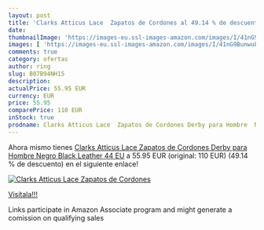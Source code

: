 ```yaml
---
layout: post
title: 'Clarks Atticus Lace  Zapatos de Cordones al 49.14 % de descuento'
date: 
thumbnailImage: 'https://images-eu.ssl-images-amazon.com/images/I/41nG9BunwuL._SL200_.jpg'
images: [ 'https://images-eu.ssl-images-amazon.com/images/I/41nG9BunwuL._SL200_.jpg' ]
comments: true
category: ofertas
author: ring
slug: B07B94NH15
description:
actualPrice: 55.95 EUR
currency: EUR
price: 55.95
comparePrice: 110 EUR
inStock: true
prodname: Clarks Atticus Lace  Zapatos de Cordones Derby para Hombre  Negro  Black Leather   44 EU
---
```


Ahora mismo tienes [Clarks Atticus Lace  Zapatos de Cordones Derby para Hombre  Negro  Black Leather   44 EU](https://www.amazon.es/dp/B07B94NH15/?tag=tolees-21) a 55.95 EUR (original: 110 EUR) (49.14 %  de descuento) en el siguiente enlace!

[![Clarks Atticus Lace  Zapatos de Cordones](https://images-eu.ssl-images-amazon.com/images/I/41nG9BunwuL._SL200_.jpg)](https://www.amazon.es/dp/B07B94NH15/?tag=tolees-21)

[Visítala!!!](https://www.amazon.es/dp/B07B94NH15/?tag=tolees-21)

Links participate in Amazon Associate program and might generate a comission on qualifying sales
